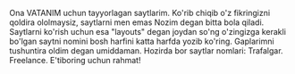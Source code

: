 Ona VATANIM uchun tayyorlagan saytlarim. Ko'rib chiqib o'z fikringizni qoldira ololmaysiz, saytlarni men emas Nozim degan bitta bola qiladi. Saytlarni ko'rish uchun esa "layouts" degan joydan so'ng o'zingizga kerakli bo'lgan saytni nomini bosh harfini katta harfda yozib ko'ring. Gaplarimni tushuntira oldim degan umiddaman.
Hozirda bor saytlar nomlari:
Trafalgar.
Freelance.
E'tiboring uchun rahmat!